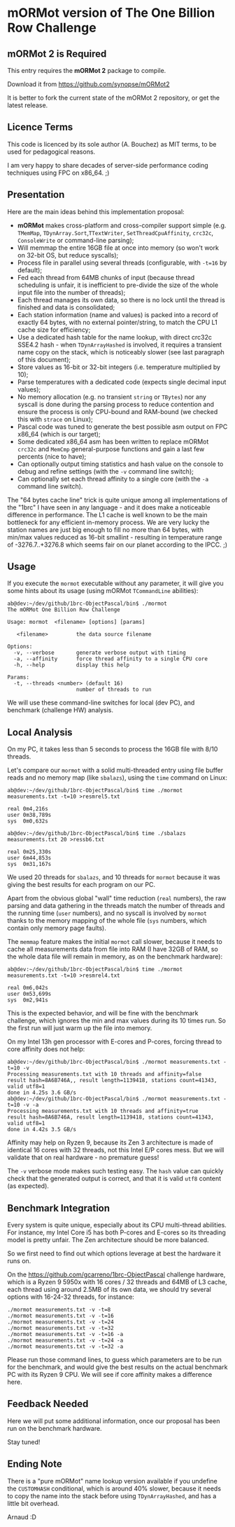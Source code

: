 # mORMot version of The One Billion Row Challenge

## mORMot 2 is Required

This entry requires the **mORMot 2** package to compile.

Download it from https://github.com/synopse/mORMot2

It is better to fork the current state of the mORMot 2 repository, or get the latest release.

## Licence Terms

This code is licenced by its sole author (A. Bouchez) as MIT terms, to be used for pedagogical reasons.

I am very happy to share decades of server-side performance coding techniques using FPC on x86_64. ;)

## Presentation

Here are the main ideas behind this implementation proposal:

- **mORMot** makes cross-platform and cross-compiler support simple (e.g. `TMemMap`, `TDynArray.Sort`,`TTextWriter`, `SetThreadCpuAffinity`, `crc32c`, `ConsoleWrite` or command-line parsing);
- Will memmap the entire 16GB file at once into memory (so won't work on 32-bit OS, but reduce syscalls);
- Process file in parallel using several threads (configurable, with `-t=16` by default);
- Fed each thread from 64MB chunks of input (because thread scheduling is unfair, it is inefficient to pre-divide the size of the whole input file into the number of threads);
- Each thread manages its own data, so there is no lock until the thread is finished and data is consolidated;
- Each station information (name and values) is packed into a record of exactly 64 bytes, with no external pointer/string, to match the CPU L1 cache size for efficiency;
- Use a dedicated hash table for the name lookup, with direct crc32c SSE4.2 hash - when `TDynArrayHashed` is involved, it requires a transient name copy on the stack, which is noticeably slower (see last paragraph of this document);
- Store values as 16-bit or 32-bit integers (i.e. temperature multiplied by 10);
- Parse temperatures with a dedicated code (expects single decimal input values);
- No memory allocation (e.g. no transient `string` or `TBytes`) nor any syscall is done during the parsing process to reduce contention and ensure the process is only CPU-bound and RAM-bound (we checked this with `strace` on Linux);
- Pascal code was tuned to generate the best possible asm output on FPC x86_64 (which is our target);
- Some dedicated x86_64 asm has been written to replace mORMot `crc32c` and `MemCmp` general-purpose functions and gain a last few percents (nice to have);
- Can optionally output timing statistics and hash value on the console to debug and refine settings (with the `-v` command line switch);
- Can optionally set each thread affinity to a single core (with the `-a` command line switch).

The "64 bytes cache line" trick is quite unique among all implementations of the "1brc" I have seen in any language - and it does make a noticeable difference in performance. The L1 cache is well known to be the main bottleneck for any efficient in-memory process. We are very lucky the station names are just big enough to fill no more than 64 bytes, with min/max values reduced as 16-bit smallint - resulting in temperature range of -3276.7..+3276.8 which seems fair on our planet according to the IPCC. ;)

## Usage

If you execute the `mormot` executable without any parameter, it will give you some hints about its usage (using mORMot `TCommandLine` abilities):

```
ab@dev:~/dev/github/1brc-ObjectPascal/bin$ ./mormot 
The mORMot One Billion Row Challenge

Usage: mormot  <filename> [options] [params]

   <filename>         the data source filename

Options:
  -v, --verbose       generate verbose output with timing
  -a, --affinity      force thread affinity to a single CPU core
  -h, --help          display this help

Params:
  -t, --threads <number> (default 16)
                      number of threads to run
```
We will use these command-line switches for local (dev PC), and benchmark (challenge HW) analysis.

## Local Analysis

On my PC, it takes less than 5 seconds to process the 16GB file with 8/10 threads.

Let's compare our `mormot` with a solid multi-threaded entry using file buffer reads and no memory map (like `sbalazs`), using the `time` command on Linux:

```
ab@dev:~/dev/github/1brc-ObjectPascal/bin$ time ./mormot measurements.txt -t=10 >resmrel5.txt

real 0m4,216s
user 0m38,789s
sys  0m0,632s

ab@dev:~/dev/github/1brc-ObjectPascal/bin$ time ./sbalazs measurements.txt 20 >ressb6.txt

real 0m25,330s
user 6m44,853s
sys  0m31,167s
```
We used 20 threads for `sbalazs`, and 10 threads for `mormot` because it was giving the best results for each program on our PC.

Apart from the obvious global "wall" time reduction (`real` numbers), the raw parsing and data gathering in the threads match the number of threads and the running time (`user` numbers), and no syscall is involved by `mormot` thanks to the memory mapping of the whole file (`sys` numbers, which contain only memory page faults).

The `memmap` feature makes the initial `mormot` call slower, because it needs to cache all measurements data from file into RAM (I have 32GB of RAM, so the whole data file will remain in memory, as on the benchmark hardware):
```
ab@dev:~/dev/github/1brc-ObjectPascal/bin$ time ./mormot measurements.txt -t=10 >resmrel4.txt

real 0m6,042s
user 0m53,699s
sys  0m2,941s
```
This is the expected behavior, and will be fine with the benchmark challenge, which ignores the min and max values during its 10 times run. So the first run will just warm up the file into memory.

On my Intel 13h gen processor with E-cores and P-cores, forcing thread to core affinity does not help:
```
ab@dev:~/dev/github/1brc-ObjectPascal/bin$ ./mormot measurements.txt -t=10 -v
Processing measurements.txt with 10 threads and affinity=false
result hash=8A6B746A,, result length=1139418, stations count=41343, valid utf8=1
done in 4.25s 3.6 GB/s
ab@dev:~/dev/github/1brc-ObjectPascal/bin$ ./mormot measurements.txt -t=10 -v -a
Processing measurements.txt with 10 threads and affinity=true
result hash=8A6B746A, result length=1139418, stations count=41343, valid utf8=1
done in 4.42s 3.5 GB/s
```
Affinity may help on Ryzen 9, because its Zen 3 architecture is made of identical 16 cores with 32 threads, not this Intel E/P cores mess. But we will validate that on real hardware - no premature guess!

The `-v` verbose mode makes such testing easy. The `hash` value can quickly check that the generated output is correct, and that it is valid `utf8` content (as expected).

## Benchmark Integration

Every system is quite unique, especially about its CPU multi-thread abilities. For instance, my Intel Core i5 has both P-cores and E-cores so its threading model is pretty unfair. The Zen architecture should be more balanced.

So we first need to find out which options leverage at best the hardware it runs on.

On the https://github.com/gcarreno/1brc-ObjectPascal challenge hardware, which is a Ryzen 9 5950x with 16 cores / 32 threads and 64MB of L3 cache, each thread using around 2.5MB of its own data, we should try several options with 16-24-32 threads, for instance:

```
./mormot measurements.txt -v -t=8
./mormot measurements.txt -v -t=16
./mormot measurements.txt -v -t=24
./mormot measurements.txt -v -t=32
./mormot measurements.txt -v -t=16 -a
./mormot measurements.txt -v -t=24 -a
./mormot measurements.txt -v -t=32 -a
```
Please run those command lines, to guess which parameters are to be run for the benchmark, and would give the best results on the actual benchmark PC with its Ryzen 9 CPU. We will see if core affinity makes a difference here.

## Feedback Needed

Here we will put some additional information, once our proposal has been run on the benchmark hardware.

Stay tuned!

## Ending Note

There is a "pure mORMot" name lookup version available if you undefine the `CUSTOMHASH` conditional, which is around 40% slower, because it needs to copy the name into the stack before using `TDynArrayHashed`, and has a little bit overhead.

Arnaud :D